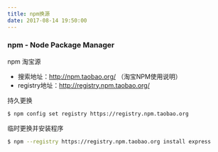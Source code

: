 ```yaml
---
title: npm换源
date: 2017-08-14 19:50:00
---
```


### npm - Node Package Manager

npm 淘宝源

- 搜索地址：<http://npm.taobao.org/> （淘宝NPM使用说明）
- registry地址：<http://registry.npm.taobao.org/>

持久更换

``` bash
$ npm config set registry https://registry.npm.taobao.org
```

临时更换并安装程序

``` bash
$ npm --registry https://registry.npm.taobao.org install express
```





